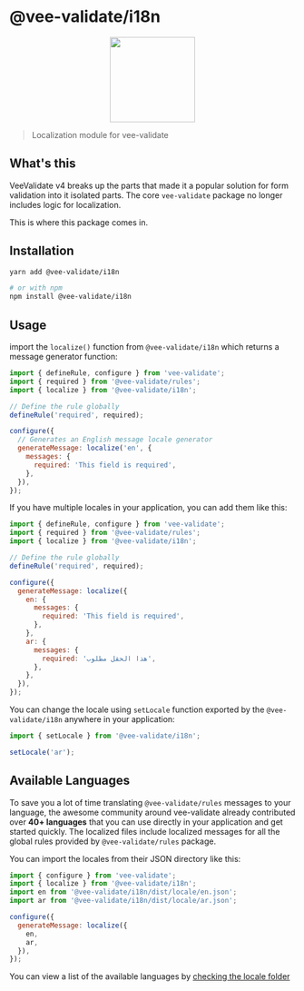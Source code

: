 # @vee-validate/i18n

<p align="center">
  <a href="https://vee-validate.logaretm.com/v5/guide/i18n" target="_blank">
    <img width="150" src="https://github.com/logaretm/vee-validate/blob/main/logo.png">
  </a>
</p>

> Localization module for vee-validate

## What's this

VeeValidate v4 breaks up the parts that made it a popular solution for form validation into it isolated parts. The core `vee-validate` package no longer includes logic for localization.

This is where this package comes in.

## Installation

```sh
yarn add @vee-validate/i18n

# or with npm
npm install @vee-validate/i18n
```

## Usage

import the `localize()` function from `@vee-validate/i18n` which returns a message generator function:

```js
import { defineRule, configure } from 'vee-validate';
import { required } from '@vee-validate/rules';
import { localize } from '@vee-validate/i18n';

// Define the rule globally
defineRule('required', required);

configure({
  // Generates an English message locale generator
  generateMessage: localize('en', {
    messages: {
      required: 'This field is required',
    },
  }),
});
```

If you have multiple locales in your application, you can add them like this:

```js
import { defineRule, configure } from 'vee-validate';
import { required } from '@vee-validate/rules';
import { localize } from '@vee-validate/i18n';

// Define the rule globally
defineRule('required', required);

configure({
  generateMessage: localize({
    en: {
      messages: {
        required: 'This field is required',
      },
    },
    ar: {
      messages: {
        required: 'هذا الحقل مطلوب',
      },
    },
  }),
});
```

You can change the locale using `setLocale` function exported by the `@vee-validate/i18n` anywhere in your application:

```js
import { setLocale } from '@vee-validate/i18n';

setLocale('ar');
```

## Available Languages

To save you a lot of time translating `@vee-validate/rules` messages to your language, the awesome community around vee-validate already contributed over **40+ languages** that you can use directly in your application and get started quickly. The localized files include localized messages for all the global rules provided by `@vee-validate/rules` package.

You can import the locales from their JSON directory like this:

```js
import { configure } from 'vee-validate';
import { localize } from '@vee-validate/i18n';
import en from '@vee-validate/i18n/dist/locale/en.json';
import ar from '@vee-validate/i18n/dist/locale/ar.json';

configure({
  generateMessage: localize({
    en,
    ar,
  }),
});
```

You can view a list of the available languages by [checking the locale folder](https://github.com/logaretm/vee-validate/tree/main/packages/i18n/src/locale)
